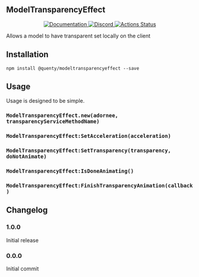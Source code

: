 ## ModelTransparencyEffect
<div align="center">
  <a href="http://quenty.github.io/api/">
    <img src="https://img.shields.io/badge/docs-website-green.svg" alt="Documentation" />
  </a>
  <a href="https://discord.gg/mhtGUS8">
    <img src="https://img.shields.io/badge/discord-nevermore-blue.svg" alt="Discord" />
  </a>
  <a href="https://github.com/Quenty/NevermoreEngine/actions">
    <img src="https://github.com/Quenty/NevermoreEngine/workflows/luacheck/badge.svg" alt="Actions Status" />
  </a>
</div>

Allows a model to have transparent set locally on the client

## Installation
```
npm install @quenty/modeltransparencyeffect --save
```

## Usage
Usage is designed to be simple.

### `ModelTransparencyEffect.new(adornee, transparencyServiceMethodName)`

### `ModelTransparencyEffect:SetAcceleration(acceleration)`

### `ModelTransparencyEffect:SetTransparency(transparency, doNotAnimate)`

### `ModelTransparencyEffect:IsDoneAnimating()`

### `ModelTransparencyEffect:FinishTransparencyAnimation(callback)`


## Changelog

### 1.0.0
Initial release

### 0.0.0
Initial commit
